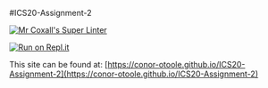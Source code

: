#ICS20-Assignment-2

[![Mr Coxall's Super Linter](https://github.com/conor-otoole/ICS20-Assignment-2/workflows/Mr%20Coxall's%20Super%20Linter/badge.svg)](https://github.com/conor-otoole/ICS20-Assignment-2/actions/)

[![Run on Repl.it](https://repl.it/badge/github/conor-otoole/ICS20-Assignment-2)](https://repl.it/github/conor-otoole/ICS20-Assignment-2)

This site can be found at: [https://conor-otoole.github.io/ICS20-Assignment-2](https://conor-otoole.github.io/ICS20-Assignment-2)
